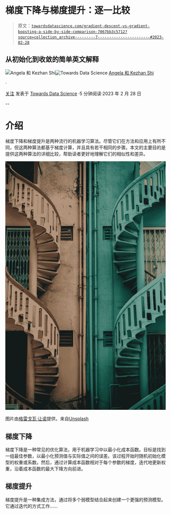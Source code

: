 # 梯度下降与梯度提升：逐一比较

> 原文：[`towardsdatascience.com/gradient-descent-vs-gradient-boosting-a-side-by-side-comparison-7067bb3c5712?source=collection_archive---------7-----------------------#2023-02-28`](https://towardsdatascience.com/gradient-descent-vs-gradient-boosting-a-side-by-side-comparison-7067bb3c5712?source=collection_archive---------7-----------------------#2023-02-28)

## 从初始化到收敛的简单英文解释

[](https://medium.com/@angela.shi?source=post_page-----7067bb3c5712--------------------------------)![Angela 和 Kezhan Shi](https://medium.com/@angela.shi?source=post_page-----7067bb3c5712--------------------------------)[](https://towardsdatascience.com/?source=post_page-----7067bb3c5712--------------------------------)![Towards Data Science](https://towardsdatascience.com/?source=post_page-----7067bb3c5712--------------------------------) [Angela 和 Kezhan Shi](https://medium.com/@angela.shi?source=post_page-----7067bb3c5712--------------------------------)

·

[关注](https://medium.com/m/signin?actionUrl=https%3A%2F%2Fmedium.com%2F_%2Fsubscribe%2Fuser%2F2bf03e38122e&operation=register&redirect=https%3A%2F%2Ftowardsdatascience.com%2Fgradient-descent-vs-gradient-boosting-a-side-by-side-comparison-7067bb3c5712&user=Angela+and+Kezhan+Shi&userId=2bf03e38122e&source=post_page-2bf03e38122e----7067bb3c5712---------------------post_header-----------) 发表于 [Towards Data Science](https://towardsdatascience.com/?source=post_page-----7067bb3c5712--------------------------------) ·5 分钟阅读·2023 年 2 月 28 日[](https://medium.com/m/signin?actionUrl=https%3A%2F%2Fmedium.com%2F_%2Fvote%2Ftowards-data-science%2F7067bb3c5712&operation=register&redirect=https%3A%2F%2Ftowardsdatascience.com%2Fgradient-descent-vs-gradient-boosting-a-side-by-side-comparison-7067bb3c5712&user=Angela+and+Kezhan+Shi&userId=2bf03e38122e&source=-----7067bb3c5712---------------------clap_footer-----------)

--

[](https://medium.com/m/signin?actionUrl=https%3A%2F%2Fmedium.com%2F_%2Fbookmark%2Fp%2F7067bb3c5712&operation=register&redirect=https%3A%2F%2Ftowardsdatascience.com%2Fgradient-descent-vs-gradient-boosting-a-side-by-side-comparison-7067bb3c5712&source=-----7067bb3c5712---------------------bookmark_footer-----------)

# 介绍

梯度下降和梯度提升是两种流行的机器学习算法。尽管它们在方法和应用上有所不同，但这两种算法都基于梯度计算，并且具有若干相同的步骤。本文的主要目的是提供这两种算法的详细比较，帮助读者更好地理解它们的相似性和差异。

![](img/8c776904768c4cbd3516306acf0a29c3.png)

图片由[格雷戈瓦·让诺](https://unsplash.com/es/@gregjeanneau?utm_source=medium&utm_medium=referral)提供，来自[Unsplash](https://unsplash.com/?utm_source=medium&utm_medium=referral)

## 梯度下降

梯度下降是一种常见的优化算法，用于机器学习中以最小化成本函数。目标是找到一组最佳参数，以最小化预测值与实际值之间的误差。该过程开始时随机初始化模型的权重或系数。然后，通过计算成本函数相对于每个参数的梯度，迭代地更新权重，沿着成本函数的最大下降方向前进。

## 梯度提升

梯度提升是一种集成方法，通过将多个弱模型结合起来创建一个更强的预测模型。它通过迭代的方式工作…… 
